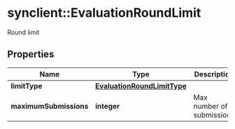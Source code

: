 # synclient::EvaluationRoundLimit

Round limit
## Properties
Name | Type | Description | Notes
------------ | ------------- | ------------- | -------------
**limitType** | [**EvaluationRoundLimitType**](EvaluationRoundLimitType.md) |  | [optional] 
**maximumSubmissions** | **integer** | Max number of submissions | [optional] 


